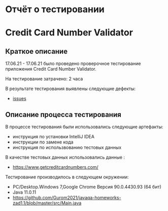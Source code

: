 # Отчёт о тестировании 
# Credit Card Number Validator

## Краткое описание

17.06.21 - 17.06.21 было проведено проверочное тестирование приложения Credit Card Number Validator.

На тестирование затрачено: 2 часа

В результате тестирования выявлены следующие дефекты:
* [issues](https://github.com/Gurom2021/javaqa-homeworks-zad1.1/issues/1)


## Описание процесса тестирования

В процессе тестирования были использовались следующие артефакты:

* инструкция по установки  IntelliJ IDEA
* инструкции по замене кода 
* инструкция по использвованию тестовых данных


В качестве тестовых данных использовались данные :
* https://www.getcreditcardnumbers.com/


Тестирование производилось в следующем окружении:
* PC/Desktop.Windows 7,Google Chrome Версия 90.0.4430.93 (64 бит)
* Java 11.0.11
* https://github.com/Gurom2021/javaqa-homeworks-zad1.1/blob/master/src/Main.java
